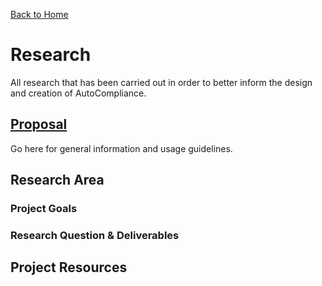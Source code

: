 [Back to Home](../index.md)
# Research
All research that has been carried out in order to better inform the design and
creation of AutoCompliance.
## [Proposal](proposal/proposal.md)
Go here for general information and usage guidelines.
## Research Area

### Project Goals

### Research Question & Deliverables

## Project Resources
